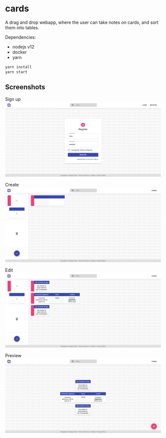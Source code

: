 # cards

A drag and drop webapp, where the user can take notes on cards, and sort them into tables.

Dependencies:

* nodejs v12
* docker
* yarn


```
yarn install
yarn start
```

## Screenshots

Sign up
![Sign up](https://github.com/sbchris9/cards/blob/main/screenshots/1.png)

Create
![Create](https://github.com/sbchris9/cards/blob/main/screenshots/2.png)

Edit
![Edit](https://github.com/sbchris9/cards/blob/main/screenshots/3.png)

Preview
![Preview](https://github.com/sbchris9/cards/blob/main/screenshots/4.png)
